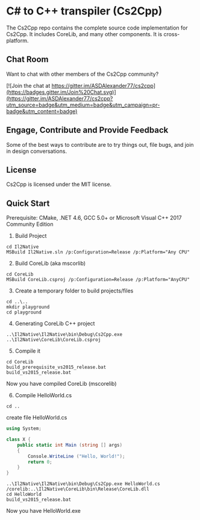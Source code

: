 C# to C++ transpiler (Cs2Cpp)
===========================

The Cs2Cpp repo contains the complete source code implementation for Cs2Cpp. It includes CoreLib, and many other components. It is cross-platform.

Chat Room
---------

Want to chat with other members of the Cs2Cpp community?

[![Join the chat at https://gitter.im/ASDAlexander77/cs2cpp](https://badges.gitter.im/Join%20Chat.svg)](https://gitter.im/ASDAlexander77/cs2cpp?utm_source=badge&utm_medium=badge&utm_campaign=pr-badge&utm_content=badge)

Engage, Contribute and Provide Feedback
---------------------------------------

Some of the best ways to contribute are to try things out, file bugs, and join in design conversations.


License
-------

Cs2Cpp is licensed under the MIT license.

Quick Start
-----------

Prerequisite: CMake, .NET 4.6, GCC 5.0+ or Microsoft Visual C++ 2017 Community Edition

1) Build Project

```
cd Il2Native
MSBuild Il2Native.sln /p:Configuration=Release /p:Platform="Any CPU"
```

2) Build CoreLib (aka mscorlib)

```
cd CoreLib
MSBuild CoreLib.csproj /p:Configuration=Release /p:Platform="AnyCPU"
```

3) Create a temporary folder to build projects/files

```
cd ..\..
mkdir playground
cd playground
```

4) Generating CoreLib C++ project

```
..\Il2Native\Il2Native\bin\Debug\Cs2Cpp.exe ..\Il2Native\CoreLib\CoreLib.csproj
```

5) Compile it

```
cd CoreLib
build_prerequisite_vs2015_release.bat 
build_vs2015_release.bat
```

Now you have compiled CoreLib (mscorelib)

6) Compile HelloWorld.cs

```
cd ..
```

create file HelloWorld.cs

```C#
using System;

class X {
	public static int Main (string [] args)
	{
		Console.WriteLine ("Hello, World!");
		return 0;
	}
}
```

```
..\Il2Native\Il2Native\bin\Debug\Cs2Cpp.exe HelloWorld.cs /corelib:..\Il2Native\CoreLib\bin\Release\CoreLib.dll
cd HelloWorld
build_vs2015_release.bat
```

Now you have HelloWorld.exe

